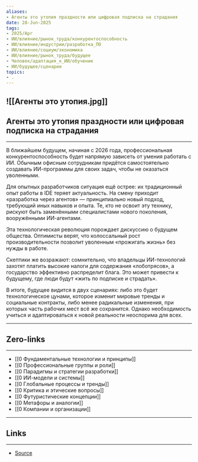 ```yaml
---
aliases: 
- Агенты это утопия праздности или цифровая подписка на страдания 
date: 28-Jun-2025
tags:
- 2025/Apr
- ИИ/влияние/рынок_труда/конкурентоспособность
- ИИ/влияние/индустрии/разработка_ПО
- ИИ/влияние/социум/экономика
- ИИ/влияние/рынок_труда/будущее
- Человек/адаптация_к_ИИ/обучение
- ИИ/будущее/сценарии
topics:
- .
---
```

![[Агенты это утопия.jpg]]
-----
##  Агенты это утопия праздности или цифровая подписка на страдания 
-----
В ближайшем будущем, начиная с 2026 года, профессиональная конкурентоспособность будет напрямую зависеть от умения работать с ИИ. Обычным офисным сотрудникам придётся самостоятельно создавать ИИ-программы для своих задач, чтобы не оказаться уволенными.

Для опытных разработчиков ситуация ещё острее: их традиционный опыт работы в IDE теряет актуальность. На смену приходит «разработка через агентов» — принципиально новый подход, требующий иных навыков и опыта. Те, кто не освоит эту технику, рискуют быть заменёнными специалистами нового поколения, вооружёнными ИИ-агентами.

Эта технологическая революция порождает дискуссию о будущем общества. Оптимисты верят, что колоссальный рост производительности позволит уволенным «прожигать жизнь» без нужды в работе. 

Скептики же возражают: сомнительно, что владельцы ИИ-технологий захотят платить высокие налоги для содержания «лоботрясов», а государство эффективно распределит блага. Это может привести к будущему, где люди будут «жить по подписке и страдать».

В итоге, будущее видится в двух сценариях: либо это будет технологическое цунами, которое изменит мировые тренды и социальные контракты, либо менее радикальные изменения, при которых часть рабочих мест всё же сохранится. Однако необходимость учиться и адаптироваться к новой реальности неоспорима для всех.

---
## Zero-links
---
- [[0 Фундаментальные технологии и принципы]]
- [[0 Профессиональные группы и роли]]
- [[0 Парадигмы и стратегии разработки]]
- [[0 ИИ-модели и системы]]
- [[0 Глобальные процессы и тренды]]
- [[0 Критика и этические вопросы]]
- [[0 Футуристические концепции]]
- [[0 Метафоры и аналогии]]
- [[0 Компании и организации]]

---
## Links
---
- [Source](https://t.me/turboproject/1628)